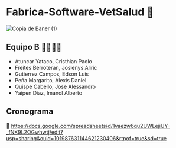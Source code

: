 # Fabrica-Software-VetSalud 📁
![Copia de Baner (1)](https://github.com/IEEE-CS-UNMSM/Fabrica-Software-VetSalud/assets/105573438/3f285ef3-c544-46f3-9410-3425551eb48d)


## Equipo B 👩‍💻👩‍💻
- Atuncar Yataco, Cristhian Paolo
- Freites Berroteran, Joslenys Aliric
- Gutierrez Campos, Edson Luis
- Peña Margarito, Alexis Daniel
- Quispe Cabello, Jose Alessandro
- Yaipen Diaz, Imanol Alberto

## Cronograma 
🔗 https://docs.google.com/spreadsheets/d/1vaezw6qu2UWLejiUY-_fNK9L2OGwhwtj/edit?usp=sharing&ouid=101987631144621230406&rtpof=true&sd=true
